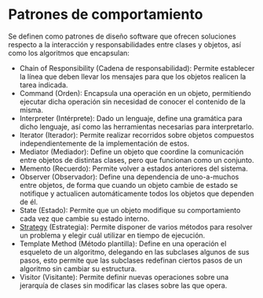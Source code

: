 # Patrones de comportamiento
Se definen como patrones de diseño software que ofrecen soluciones respecto a la interacción y responsabilidades entre clases y objetos, así como los algoritmos que encapsulan:

- Chain of Responsibility (Cadena de responsabilidad): Permite establecer la línea que deben llevar los mensajes para que los objetos realicen la tarea indicada.
- Command (Orden): Encapsula una operación en un objeto, permitiendo ejecutar dicha operación sin necesidad de conocer el contenido de la misma.
- Interpreter (Intérprete): Dado un lenguaje, define una gramática para dicho lenguaje, así como las herramientas necesarias para interpretarlo.
- Iterator (Iterador): Permite realizar recorridos sobre objetos compuestos independientemente de la implementación de estos.
- Mediator (Mediador): Define un objeto que coordine la comunicación entre objetos de distintas clases, pero que funcionan como un conjunto.
- Memento (Recuerdo): Permite volver a estados anteriores del sistema.
- Observer (Observador): Define una dependencia de uno-a-muchos entre objetos, de forma que cuando un objeto cambie de estado se notifique y actualicen automáticamente todos los objetos que dependen de él.
- State (Estado): Permite que un objeto modifique su comportamiento cada vez que cambie su estado interno.
- [Strategy](https://github.com/fercala/Design-patterns/tree/master/Behavioral/Strategy) (Estrategia): Permite disponer de varios métodos para resolver un problema y elegir cuál utilizar en tiempo de ejecución.
- Template Method (Método plantilla): Define en una operación el esqueleto de un algoritmo, delegando en las subclases algunos de sus pasos, esto permite que las subclases redefinan ciertos pasos de un algoritmo sin cambiar su estructura.
- Visitor (Visitante): Permite definir nuevas operaciones sobre una jerarquía de clases sin modificar las clases sobre las que opera.